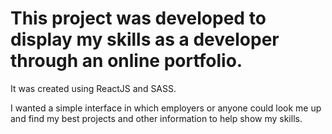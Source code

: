 # This project was developed to display my skills as a developer through an online portfolio.

It was created using ReactJS and SASS.

I wanted a simple interface in which employers or anyone could look me up and find my best projects and other information to help show my skills.
